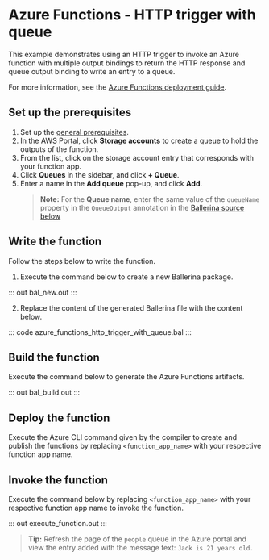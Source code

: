 # Azure Functions - HTTP trigger with queue

This example demonstrates using an HTTP trigger to invoke an Azure function with multiple output bindings to return the HTTP response and queue output binding to write an entry to a queue.

For more information, see the [Azure Functions deployment guide](https://ballerina.io/learn/azure-functions/).

## Set up the prerequisites

1. Set up the [general prerequisites](https://ballerina.io/learn/azure-functions/#set-up-the-prerequisites).
2. In the AWS Portal, click **Storage accounts** to create a queue to hold the outputs of the function.
2. From the list, click on the storage account entry that corresponds with your function app.
3. Click **Queues** in the sidebar, and click **+ Queue**.
4. Enter a name in the **Add queue** pop-up, and click **Add**.
   >**Note:** For the **Queue name**, enter the same value of the `queueName` property in the `QueueOutput` annotation in the [Ballerina source below](https://ballerina.io/learn/by-example/azure-functions-trigger/#write-the-function)

## Write the function

Follow the steps below to write the function.

1. Execute the command below to create a new Ballerina package.

::: out bal_new.out :::

2. Replace the content of the generated Ballerina file with the content below.

::: code azure_functions_http_trigger_with_queue.bal :::

## Build the function

Execute the command below to generate the Azure Functions artifacts.

::: out bal_build.out :::

## Deploy the function

Execute the Azure CLI command given by the compiler to create and publish the functions by replacing `<function_app_name>` with your respective function app name.

## Invoke the function

Execute the command below by replacing `<function_app_name>` with your respective function app name to invoke the function.

::: out execute_function.out :::

>**Tip:** Refresh the page of the `people` queue in the Azure portal and view the entry added with the message text: `Jack is 21 years old.`
